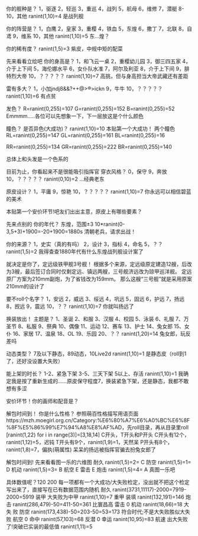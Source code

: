 你的舰种是？
1，驱逐
2，轻巡
3，重巡
4，战列
5，航母
6，维修
7，潜艇
8-10，其他
ranint(1,10)=4
是战列舰

你的阵营是？
1，白鹰
2，皇家
3，重樱
4，铁血
5，东煌
6，撒丁
7，北联
8，自鸢
9，维系
10，其他
ranint(1,10)=5
东...煌？

你的稀有度？
ranint(1,5)=3
紫皮，中规中矩的配菜

先来看看立绘吧
你的身高是？
1，和飞云一桌
2，重樱幼儿园
3，御三四五家
4，介于上下间
5，海伦娜水平
6，女仆队水准
7，阿尔及利亚
8，介于上下间
9，腓特烈大帝
10，？？？？？
ranint(1,10)=7
高挑，但与身高担当大帝武藏还有差距

雷有多大？
1，小加jndj8&&?++@>®>ickn
9，牛牛
10，？？？？？
ranint(1,10)=6
有点贫

发色？
R=ranint(0,255)=107
G=ranint(0,255)=152
B=ranint(0,255)=52
Emmmm.....各位可以先想象一下，下一层放这是个什么颜色

瞳色？
是否异色(大成功)？
ranint(1,10)=10
本贴第一个大成功！
两个瞳色
RL=ranint(0,255)=147
GL=ranint(0,255)=161
BL=ranint(0,255)=16

RR=ranint(0,255)=134
GR=ranint(0,255)=222
BR=ranint(0,255)=140

总体上和头发是一个色系的

目前为止，你看起来不是很能吸引指挥官
穿衣风格？
0，保守
9，奔放
10，？？？？？
ranint(0,10)=2
...经典老东

原皮设计？
1，平庸
9，惊艳
10，？？？？？
ranint(1,10)=7
你永远可以相信碧蓝的美术

本贴第一个安价环节!吧友们出出主意，原皮上有哪些要素？

先来点别的
你的年代？
东煌，范围±3
10*ranint(0-3,5+3)+1900=-20+1900=1880s
清朝老兵，请求出战！

你的来源？
1，史实（真的有吗）
2，设计
3，指标
4，命名
5，？？
ranint(1,5)=2
我得查查1880年代有什么东煌战列舰设计案了

就决定是你了，定远级铁甲舰3号舰！
根据多个来源，定远级原定建造12艘，后改为3艘，最后签订合同时仅剩定远、镇远两艘，三号舰济远改为琼甲巡洋舰。
定远原厂方案为210mm副炮，为了省钱改为159mm。
那么这艘“三号舰”就是采用原案210mm的设计了

要不roll个名字？
1，安远
2，威远
3、绥远
4，巩远
5，固远
6，护远
7，扬远
8，觊远
9，震远
10，？？
ranint(1,10)=7
你就叫扬远了

换装放出！
主题是？
1、圣诞
2、和服
3、汉服
4、校园
5、泳装
6、礼服
7、万圣节
8、私服
9、祭典
10、偶像
11、运动
12、赛车
13、护士
14、兔女郎
15、女仆
16、家居
17、温泉
18、OL
19、乐园
20、？？
ranint(1,20)=14
兔女郎，玩反差吗

动态类型？
7及以下静态，89动态，10Live2d
ranint(1,10)=1
是静态皮（roll到1了，还好没设置大失败）

能上架的时长？
1-2、紧急下架
3-5、三天下架
5以上、存活
ranint(1,10)=1
我确定我是按了重新生成的……原皮保守程度7，换装紧急下架，还是静态，我都不敢想有多涩

安价环节！你的画师和配音是？

解包时间到！
你是什么性格？
参照萌百性格描写用语页面https://mzh.moegirl.org.cn/Category:%E6%80%A7%E6%A0%BC%E6%8F%8F%E5%86%99%E7%94%A8%E8%AF%AD，先roll目录，再从目录里roll
[ranint(1,22) for i in range(3)]=[3,18,14]
C开头，T开头和P开头
C开头有12个，ranint(1,12)=5，迟钝
T开头有9个，ranint(1,9)=1，天然呆
P开头有8个，ranint(1,8)=7，偏执(萌属性)
呆呆的扬远被指挥官骗去扮兔女郎了

解包时间到!
先来看看图一乐的六维图
耐久 ranint(1,5)=2= C
防空 ranint(1,5)=1= D
机动 ranint(1,5)=3= B
航空 E
雷击 E
炮击 ranint(1,5)=4= A
真图一乐吧

具体数值呢？120 200
每一项都有一个大成功/大失败检定，没出就不把这个检定写出来了，直接写在已有数据范围内随机
耐久  ranint(3731,11117)-2000=7919-2000=5919
装甲 大失败为中甲 ranint(1,10)=7 重甲
装填 ranint(132,191)=146
炮击 ranint(286,479)-50=411-50=361
比寰昌高
雷击 0
机动 ranint(18,66)=18
大 失 败
防空 ranint(173,438)-50=203-50=53=173
符合时代;不是大失败胜似大失败
航空 0
命中 ranint(57,103)=68
反潜 0
幸运 ranint(10,95)=83
航速 
出大失败了!突破已实装的最低值
ranint(1,11)=5